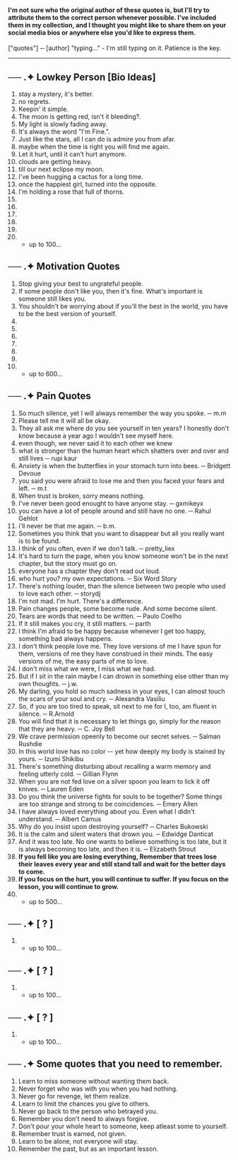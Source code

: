 #### I'm not sure who the original author of these quotes is, but I'll try to attribute them to the correct person whenever possible. I've included them in my collection, and I thought you might like to share them on your social media bios or anywhere else you'd like to express them.
["quotes"] ─ [author]
"typing..." - I'm still typing on it. Patience is the key.
- - -
── .✦ **Lowkey Person [Bio Ideas]**
-
1. stay a mystery, it's better.
2. no regrets.
3. Keepin' it simple.
4. The moon is getting red, isn't it bleeding?.
5. My light is slowly fading away.
6. It's always the word "I'm Fine.".
7. Just like the stars, all I can do is admire you from afar.
8. maybe when the time is right you will find me again.
9. Let it hurt, until it can't hurt anymore.
10. clouds are getting heavy.
11. till our next eclipse my moon.
12. I've been hugging a cactus for a long time.
13. once the happiest girl, turned into the opposite.
14. I'm holding a rose that full of thorns.
15. 
16. 
17. 
18. 
19. 
20. - up to 100...

    
── .✦ **Motivation Quotes**
-
1. Stop giving your best to ungrateful people.
2. If some people don't like you, then it's fine. What's important is someone still likes you.
3. You shouldn't be worrying about if you'll the best in the world, you have to be the best version of yourself.
4. 
5. 
6. 
7. 
8. 
9. 
10. - up to 600...


── .✦ **Pain Quotes**
-
1. So much silence, yet I will always remember the way you spoke. ─ m.m
2. Please tell me it will all be okay.
3. They all ask me where do you see yourself in ten years? I honestly don't know because a year ago I wouldn't see myself here.
4. even though, we never said it to each other   we knew
5. what is stronger than the human heart which shatters over and over and still lives ─ rupi kaur
6. Anxiety is when the butterflies in your stomach turn into bees. ─ Bridgett Devoue
7. you said you were afraid to lose me and then you faced your fears and left. ─ m.t
8. When trust is broken, sorry means nothing.
9. I've never been good enought to have anyone stay. ─ gxmikeyx
10. you can have a lot of people around and still have no one. ─ Rahul Gehlot
11. i'll never be that me again. ─ b.m.
12. Sometimes you think that you want to disappear but all you really want is to be found.
13. I think of you often, even if we don't talk. ─ pretty_liex
14. It's hard to turn the page, when you know someone won't be in the next chapter, but the story must go on.
15. everyone has a chapter they don't read out loud.
16. who hurt you? my own expectations. ─ Six Word Story
17. There's nothing louder, than the silence between two people who used to love each other. ─ storydj
18. I'm not mad. I'm hurt. There's a difference.
19. Pain changes people, some become rude. And some become silent.
20. Tears are words that need to be written. ─ Paulo Coelho
21. If it still makes you cry, it still matters. ─ parth
22. I think I'm afraid to be happy because whenever I get too happy, something bad always happens.
23. I don't think people love me. They love versions of me I have spun for them, versions of me they have construed in their minds. The easy versions of me, the easy parts of me to love.
24. I don't miss what we were, I miss what we had.
25. But if I sit in the rain maybe I can drown in something else other than my own thoughts. ─ j.w.
26. My darling, you hold so much sadness in your eyes, I can almost touch the scars of your soul and cry. ─ Alexandra Vasiliu
27. So, if you are too tired to speak, sit next to me for I, too, am fluent in silence. ─ R.Arnold
28. You will find that it is necessary to let things go, simply for the reason that they are heavy. ─ C. Joy Bell
29. We crave permission opeenly to become our secret selves. ─ Salman Rushdie
30. In this world love has no color -- yet how deeply my body is stained by yours. ─ Izumi Shikibu
31. There's something disturbing about recalling a warm memory and feeling utterly cold. ─ Gillian Flynn
32. When you are not fed love on a silver spoon you learn to lick it off knives. ─ Lauren Eden
33. Do you think the universe fights for souls to be together? Some things are too strange and strong to be coincidences. ─ Emery Allen
34. I have always loved everything about you. Even what I didn't understand. ─ Albert Camus
35. Why do you insist upon destroying yourself? ─ Charles Bukowski
36. It is the calm and silent waters that drown you. ─ Edwidge Danticat
37. And it was too late. No one wants to believe something is too late, but it is always becoming too late, and then it is. ─ Elizabeth Strout
38. **If you fell like you are losing everything, Remember that trees lose their leaves every year and still stand tall and wait for the better days to come.**
39. **If you focus on the hurt, you will continue to suffer. If you focus on the lesson, you will continue to grow.**
40. - up to 500...

── .✦ **[ ? ]**
-
1. - up to 100...

── .✦ **[ ? ]**
-
1. - up to 100...

── .✦ **[ ? ]**
-
1. - up to 100...

── .✦ Some quotes that you need to **remember.**
-
1. Learn to miss someone without wanting them back.
2. Never forget who was with you when you had nothing.
3. Never go for revenge, let them realize.
4. Learn to limit the chances you give to others.
5. Never go back to the person who betrayed you.
6. Remember you don't need to always forgive.
7. Don't pour your whole heart to someone, keep atleast some to yourself.
8. Remember trust is earned, not given.
9. Learn to be alone, not everyone will stay.
10. Remember the past, but as an important lesson.



